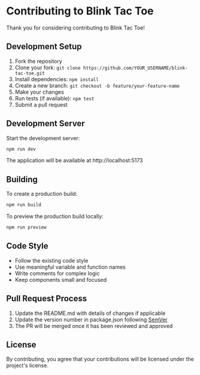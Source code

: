 #  Contributing to Blink Tac Toe

Thank you for considering contributing to Blink Tac Toe!

## Development Setup

1. Fork the repository
2. Clone your fork: `git clone https://github.com/YOUR_USERNAME/blink-tac-toe.git`
3. Install dependencies: `npm install`
4. Create a new branch: `git checkout -b feature/your-feature-name`
5. Make your changes
6. Run tests (if available): `npm test`
7. Submit a pull request

## Development Server

Start the development server:

```bash
npm run dev
```

The application will be available at http://localhost:5173

## Building

To create a production build:

```bash
npm run build
```

To preview the production build locally:

```bash
npm run preview
```

## Code Style

- Follow the existing code style
- Use meaningful variable and function names
- Write comments for complex logic
- Keep components small and focused

## Pull Request Process

1. Update the README.md with details of changes if applicable
2. Update the version number in package.json following [SemVer](https://semver.org/)
3. The PR will be merged once it has been reviewed and approved

## License

By contributing, you agree that your contributions will be licensed under the project's license.
 